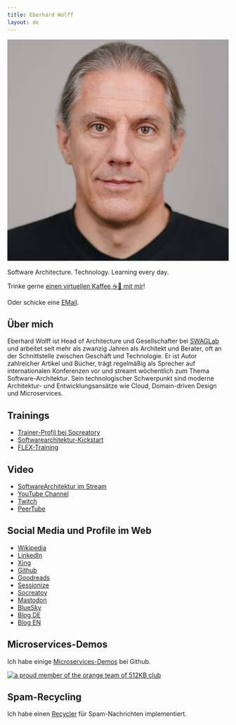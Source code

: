 ```yaml
---
title: Eberhard Wolff
layout: de
---
```


<center>
<img
	src="images/EberhardWolff.jpg"
	alt="Porträt von Eberhard Wolff"/>
</center>

Software Architecture. Technology. Learning every day.

Trinke gerne [einen virtuellen Kaffee ☕👋 mit mir](https://calendly.com/eberhard-wolff-swaglab/)!

<script>
function decryptEmail(encoded) {
  var address = atob(encoded);
  window.location.href = "mailto:" + address;
}
</script>
 
Oder schicke eine
<a href="javascript:decryptEmail('ZWJlcmhhcmQud29sZmZAc3dhZ2xhYi5yb2Nrcw==');">EMail</a>.

## Über mich

Eberhard Wolff ist Head of Architecture und Gesellschafter bei
[SWAGLab](https://swaglab.rocks/) und arbeitet seit
mehr als zwanzig Jahren als Architekt und Berater, oft an der
Schnittstelle zwischen Geschäft und Technologie. Er ist Autor
zahlreicher Artikel und Bücher, trägt regelmäßig als Sprecher auf
internationalen Konferenzen vor und streamt wöchentlich zum Thema
Software-Architektur. Sein technologischer Schwerpunkt sind moderne
Architektur- und Entwicklungsansätze wie Cloud, Domain-driven Design
und Microservices.

## Trainings

* [Trainer-Profil bei
  Socreatory](https://www.socreatory.com/de/trainers/eberhard-wolff)
* [Softwarearchitektur-Kickstart](https://www.socreatory.com/de/trainings/arch-kickstart)
* [FLEX-Training](https://www.socreatory.com/de/trainings/flex)

## Video

* [SoftwareArchitektur im Stream](https://software-architektur.tv)
* [YouTube
  Channel](https://youtube.com/@EberhardWolff)
* [Twitch](https://www.twitch.tv/ebrwolff)
* [PeerTube](https://tube.tchncs.de/a/eberhard_wolff/video-channels)

## Social Media und Profile im Web

  * [Wikipedia](https://de.wikipedia.org/wiki/Eberhard_Wolff_(Software-Architekt))
  * [LinkedIn](https://www.linkedin.com/in/eberhardwolff/)
  * [Xing](https://www.xing.com/profile/Eberhard_Wolff)
  * [Github](https://github.com/ewolff)
  * [Goodreads](https://goodreads.com/author/show/111923.Eberhard_Wolff)
  * [Sessionize](https://sessionize.com/EberhardWolff/)
  * [Socreatoy](https://www.socreatory.com/de/trainers/eberhard-wolff)
  * <a rel="me" href="https://mastodon.social/@ewolff">Mastodon</a>
  * [BlueSky](https://bsky.app/profile/ewolff.com)
  * [Blog DE](http://www.heise.de/developer/Continuous-Architecture-2687847.html)
  * [Blog EN](/blog.html)

## Microservices-Demos

Ich habe einige [Microservices-Demos](microservices-demos-de.html) bei Github.

<a href="https://512kb.club"><img src="https://512kb.club/assets/images/orange-team.svg"
alt="a proud member of the orange team of 512KB club" /></a>

## Spam-Recycling

Ich habe einen [Recycler](./recycler-de) für Spam-Nachrichten implementiert.
